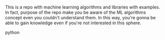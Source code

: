 This is a repo with machine learning algorithms and libraries with examples.
In fact, purpose of the repo make you be aware of the ML algorithms concept even you couldn't understand them.
In this way, you're gonna be able to gain knowledge even if you're not interested in this sphere.




python
